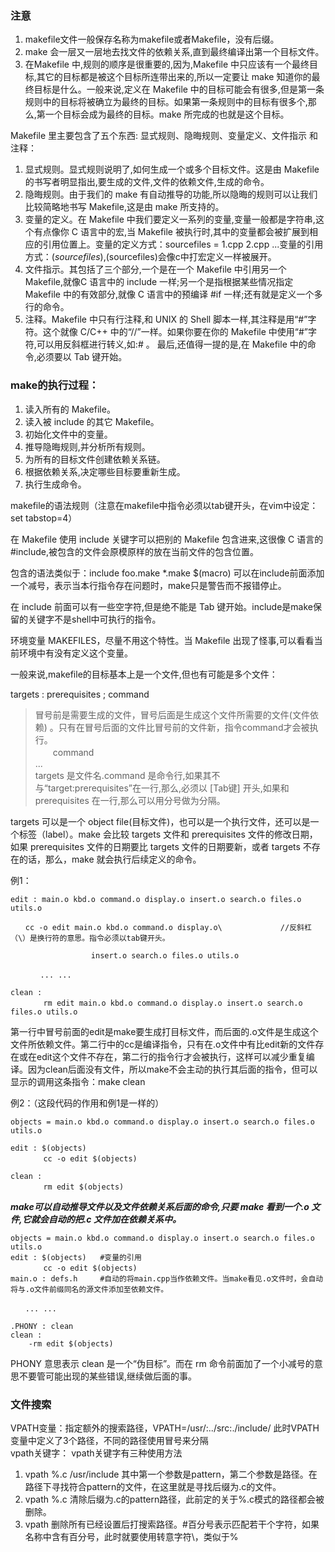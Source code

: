 ### 注意
1.	makefile文件一般保存名称为makefile或者Makefile，没有后缀。
2.	make 会一层又一层地去找文件的依赖关系,直到最终编译出第一个目标文件。 
3.	在Makefile 中,规则的顺序是很重要的,因为,Makefile 中只应该有一个最终目标,其它的目标都是被这个目标所连带出来的,所以一定要让 make 知道你的最终目标是什么。一般来说,定义在 Makefile 中的目标可能会有很多,但是第一条规则中的目标将被确立为最终的目标。如果第一条规则中的目标有很多个,那么,第一个目标会成为最终的目标。make 所完成的也就是这个目标。

Makefile 里主要包含了五个东西:  显式规则、隐晦规则、变量定义、文件指示    和   注释：
1.	显式规则。显式规则说明了,如何生成一个或多个目标文件。这是由 Makefile 的书写者明显指出,要生成的文件,文件的依赖文件,生成的命令。
2. 	隐晦规则。由于我们的 make 有自动推导的功能,所以隐晦的规则可以让我们比较简略地书写 Makefile,这是由 make 所支持的。
3. 	变量的定义。在 Makefile 中我们要定义一系列的变量,变量一般都是字符串,这个有点像你 C 语言中的宏,当 Makefile 被执行时,其中的变量都会被扩展到相应的引用位置上。变量的定义方式：sourcefiles = 1.cpp 2.cpp ...变量的引用方式：$(sourcefiles),$(sourcefiles)会像c中打宏定义一样被展开。
4. 	文件指示。其包括了三个部分,一个是在一个 Makefile 中引用另一个 Makefile,就像C 语言中的 include 一样;另一个是指根据某些情况指定 Makefile 中的有效部分,就像 C 语言中的预编译 #if 一样;还有就是定义一个多行的命令。
5. 	注释。Makefile 中只有行注释,和 UNIX 的 Shell 脚本一样,其注释是用“#”字符。这个就像 C/C++ 中的“//”一样。如果你要在你的 Makefile 中使用“#”字符,可以用反斜框进行转义,如:\# 。
    最后,还值得一提的是,在 Makefile 中的命令,必须要以 Tab 键开始。

### make的执行过程：
1. 	读入所有的 Makefile。
2. 	读入被 include 的其它 Makefile。
3. 	初始化文件中的变量。
4. 	推导隐晦规则,并分析所有规则。
5. 	为所有的目标文件创建依赖关系链。
6. 	根据依赖关系,决定哪些目标要重新生成。
7. 	执行生成命令。


makefile的语法规则（注意在makefile中指令必须以tab键开头，在vim中设定：set tabstop=4）

在 Makefile 使用 include 关键字可以把别的 Makefile 包含进来,这很像 C 语言的#include,被包含的文件会原模原样的放在当前文件的包含位置。 

包含的语法类似于：include foo.make   *.make  $(macro) 可以在include前面添加一个减号，表示当本行指令存在问题时，make只是警告而不报错停止。

在 include 前面可以有一些空字符,但是绝不能是 Tab 键开始。include是make保留的关键字不是shell中可执行的指令。

环境变量 MAKEFILES，尽量不用这个特性。当 Makefile 出现了怪事,可以看看当前环境中有没有定义这个变量。

一般来说,makefile的目标基本上是一个文件,但也有可能是多个文件：

targets : prerequisites ; command 
>冒号前是需要生成的文件，冒号后面是生成这个文件所需要的文件(文件依赖) 。只有在冒号后面的文件比冒号前的文件新，指令command才会被执行。    
	　　command         
	...        
targets 是文件名.command 是命令行,如果其不与“target:prerequisites”在一行,那么,必须以 [Tab键] 开头,如果和 prerequisites 在一行,那么可以用分号做为分隔。           

targets 可以是一个 object file(目标文件)，也可以是一个执行文件，还可以是一个标签（label）。make 会比较 targets 文件和 prerequisites 文件的修改日期，如果 prerequisites 文件的日期要比 targets 文件的日期要新，或者 targets 不存在的话，那么，make 就会执行后续定义的命令。 

例1： 
```
edit : main.o kbd.o command.o display.o insert.o search.o files.o utils.o 

　　cc -o edit main.o kbd.o command.o display.o\             //反斜杠（\）是换行符的意思。指令必须以tab键开头。

                  insert.o search.o files.o utils.o

　　　　... ...

clean :
	　　rm edit main.o kbd.o command.o display.o insert.o search.o files.o utils.o 
```
第一行中冒号前面的edit是make要生成打目标文件，而后面的.o文件是生成这个文件所依赖文件。第二行中的cc是编译指令，只有在.o文件中有比edit新的文件存在或在edit这个文件不存在，第二行的指令行才会被执行，这样可以减少重复编译。因为clean后面没有文件，所以make不会主动的执行其后面的指令，但可以显示的调用这条指令：make clean 

例2：（这段代码的作用和例1是一样的）
```
objects = main.o kbd.o command.o display.o insert.o search.o files.o utils.o

edit : $(objects)
	　　cc -o edit $(objects)

clean :
	　　rm edit $(objects)     
```

***make可以自动推导文件以及文件依赖关系后面的命令,只要 make 看到一个.o 文件,它就会自动的把.c 文件加在依赖关系中。***
```
objects = main.o kbd.o command.o display.o insert.o search.o files.o utils.o
edit : $(objects)	#变量的引用
	　　cc -o edit $(objects)
main.o : defs.h     #自动的将main.cpp当作依赖文件。当make看见.o文件时，会自动将与.o文件前缀同名的源文件添加至依赖文件。

　　... ...

.PHONY : clean
clean :
	-rm edit $(objects)
```
PHONY 意思表示 clean 是一个“伪目标”。而在 rm 命令前面加了一个小减号的意思不要管可能出现的某些错误,继续做后面的事。 

### 文件搜索
VPATH变量：指定额外的搜索路径，VPATH=/usr/:../src:./include/  此时VPATH变量中定义了3个路径，不同的路径使用冒号来分隔        
vpath关键字：	vpath关键字有三种使用方法          

1.	vpath %.c /usr/include  其中第一个参数是pattern，第二个参数是路径。在路径下寻找符合pattern的文件，在这里就是寻找后缀为.c的文件。
2.	vpath %.c 清除后缀为.c的pattern路径，此前定的关于%.c模式的路径都会被删除。
3.	vpath  删除所有已经设置后打搜索路径。#百分号表示匹配若干个字符，如果名称中含有百分号，此时就要使用转意字符\，类似于\%
